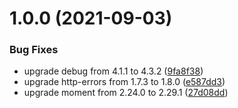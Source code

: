 # 1.0.0 (2021-09-03)


### Bug Fixes

* upgrade debug from 4.1.1 to 4.3.2 ([9fa8f38](https://github.com/Financial-Times/dj-sheet-reader/commit/9fa8f385fad751fef097d83a3f273fd1a809f323))
* upgrade http-errors from 1.7.3 to 1.8.0 ([e587dd3](https://github.com/Financial-Times/dj-sheet-reader/commit/e587dd35640ee90c98e122bf2d4e4a041251c6a0))
* upgrade moment from 2.24.0 to 2.29.1 ([27d08dd](https://github.com/Financial-Times/dj-sheet-reader/commit/27d08dd3e1ea7f45a6652276ae825bec3e292f57))
